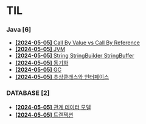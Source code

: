 # TIL
 
### Java [6]
- [**[2024-05-05]**  Call By Value vs Call By Reference](https://github.com/A-lass/TIL/blob/main/Java/Call_By_Value_vs_Call_By_Reference.md)
- [**[2024-05-05]**  JVM](https://github.com/A-lass/TIL/blob/main/Java/JVM.md)
- [**[2024-05-05]**  String StringBuilder StringBuffer](https://github.com/A-lass/TIL/blob/main/Java/String_StringBuilder_StringBuffer.md)
- [**[2024-05-05]**  동기화](https://github.com/A-lass/TIL/blob/main/Java/동기화.md)
- [**[2024-05-05]**  GC](https://github.com/A-lass/TIL/blob/main/Java/GC.md)
- [**[2024-05-05]**  추상클래스와 인터페이스](https://github.com/A-lass/TIL/blob/main/Java/추상클래스와_인터페이스.md)
### DATABASE [2]
- [**[2024-05-05]**  관계 데이터 모델](https://github.com/A-lass/TIL/blob/main/DATABASE/관계_데이터_모델.md)
- [**[2024-05-05]**  트랜잭션](https://github.com/A-lass/TIL/blob/main/DATABASE/트랜잭션.md)
